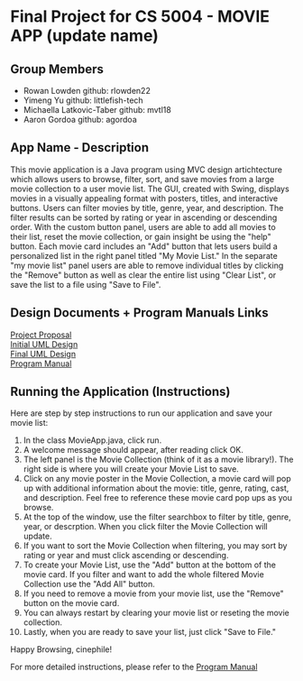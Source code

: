 # Final Project for CS 5004 - MOVIE APP (update name)

## Group Members
* Rowan Lowden github: rlowden22
* Yimeng Yu github: littlefish-tech
* Michaella Latkovic-Taber github: mvtl18
* Aaron Gordoa github: agordoa

## App Name - Description
This movie application is a Java program using MVC design artichtecture which allows users to browse, filter, sort, and save movies from a large movie collection to a user movie list. The GUI, created with Swing, displays movies in a visually appealing format with posters, titles, and interactive buttons. Users can filter movies by title, genre, year, and description. The filter results can be sorted by rating or year in ascending or descending order. With the custom button panel, users are able to add all movies to their list, reset the movie collection, or gain insight be using the "help" button. Each movie card includes an "Add" button that lets users build a personalized list in the right panel titled "My Movie List." In the separate "my movie list" panel users are able to remove individual titles by clicking the "Remove" button as well as clear the entire list using "Clear List", or save the list to a file using "Save to File". 

## Design Documents + Program Manuals Links
[Project Proposal](DesignDocuments/Project%20Proposal.md)<br>
[Initial UML Design](DesignDocuments/Initial%20UML%20Design.md)<br>
[Final UML Design](DesignDocuments/Final%20UML%20Design.md)<br>
[Program Manual](Manual/MovieAppManual.md)<br>

## Running the Application (Instructions)
Here are step by step instructions to run our application and save your movie list:
1. In the class MovieApp.java, click run.
2. A welcome message should appear, after reading click OK.
3. The left panel is the Movie Collection (think of it as a movie library!). The right side is where you will create your Movie List to save. 
4. Click on any movie poster in the Movie Collection, a movie card will pop up with additional information about the movie: title, genre, rating, cast, and description. Feel free to reference these movie card pop ups as you browse. 
5. At the top of the window, use the filter searchbox to filter by title, genre, year, or descrption. When you click filter the Movie Collection will update. 
6. If you want to sort the Movie Collection when filtering, you may sort by rating or year and must click ascending or descending. 
7. To create your Movie List, use the "Add" button at the bottom of the movie card. If you filter and want to add the whole filtered Movie Collection use the "Add All" button. 
8. If you need to remove a movie from your movie list, use the "Remove" button on the movie card. 
9. You can always restart by clearing your movie list or reseting the movie collection. 
10. Lastly, when you are ready to save your list, just click "Save to File."

Happy Browsing, cinephile!  

For more detailed instructions, please refer to the [Program Manual](Manual/MovieAppManual.md)